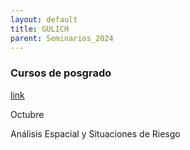 ```yaml
---
layout: default
title: GULICH
parent: Seminarios_2024
--- 
```


### Cursos de posgrado 
[link](https://ig.conae.unc.edu.ar/cursos-posgrado/)

Octubre

Análisis Espacial y Situaciones de Riesgo